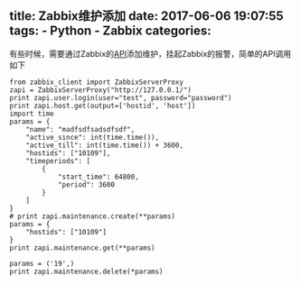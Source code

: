 title: Zabbix维护添加
date: 2017-06-06 19:07:55
tags:
    - Python
    - Zabbix
categories:
---
有些时候，需要通过Zabbix的[API](https://www.zabbix.com/documentation/3.0/manual/api/reference/maintenance/create)添加维护，挂起Zabbix的报警，简单的API调用如下


```
from zabbix_client import ZabbixServerProxy
zapi = ZabbixServerProxy("http://127.0.0.1/")
print zapi.user.login(user="test", password="password")
print zapi.host.get(output=['hostid', 'host'])
import time
params = {
    "name": "madfsdfsadsdfsdf",
    "active_since": int(time.time()),
    "active_till": int(time.time()) + 3600,
    "hostids": ["10109"],
    "timeperiods": [
        {
            "start_time": 64800,
            "period": 3600
        }
    ]
}
# print zapi.maintenance.create(**params)
params = {
    "hostids": ["10109"]
}
print zapi.maintenance.get(**params)

params = ('19',)
print zapi.maintenance.delete(*params)
```
